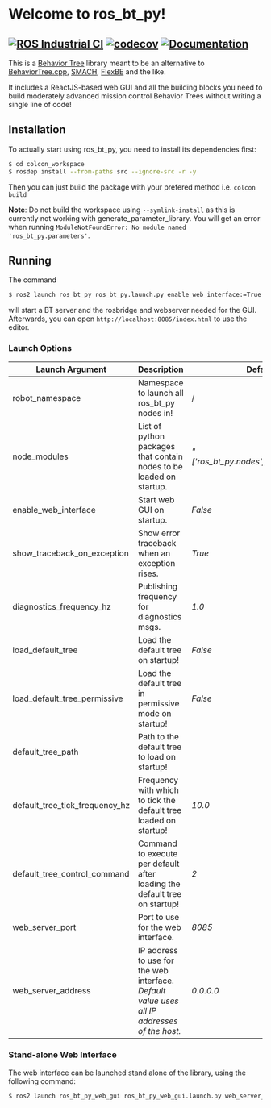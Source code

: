# Welcome to ros_bt_py!

[![ROS Industrial CI](https://github.com/fzi-forschungszentrum-informatik/ros2_ros_bt_py/actions/workflows/industrial_ci.yml/badge.svg)](https://github.com/fzi-forschungszentrum-informatik/ros2_ros_bt_py/actions/workflows/industrial_ci.yml)
[![codecov](https://codecov.io/gh/fzi-forschungszentrum-informatik/ros2_ros_bt_py/graph/badge.svg?token=CRF3GMWWG3)](https://codecov.io/gh/fzi-forschungszentrum-informatik/ros2_ros_bt_py)
[![Documentation](https://img.shields.io/badge/Documentation-Github_Pages-blue)](https://fzi-forschungszentrum-informatik.github.io/ros2_ros_bt_py/index.html)
---

This is a [Behavior Tree](https://en.wikipedia.org/wiki/Behavior_tree_(artificial_intelligence,_robotics_and_control)) library meant to be an alternative to [BehaviorTree.cpp](https://www.behaviortree.dev/), [SMACH](http://wiki.ros.org/smach), [FlexBE](http://wiki.ros.org/flexbe) and the like.

It includes a ReactJS-based web GUI and all the building blocks you need to build moderately advanced mission control Behavior Trees without writing a single line of code!

## Installation

To actually start using ros_bt_py, you need to install its dependencies first:

```bash
$ cd colcon_workspace
$ rosdep install --from-paths src --ignore-src -r -y
```

Then you can just build the package with your prefered method i.e. `colcon build`

**Note**: Do not build the workspace using `--symlink-install` as this is currently not working
with generate_parameter_library. You will get an error when running `ModuleNotFoundError: No module named 'ros_bt_py.parameters'`.

## Running

The command
```bash
$ ros2 launch ros_bt_py ros_bt_py.launch.py enable_web_interface:=True
```

will start a BT server and the rosbridge and webserver needed for the
GUI.
Afterwards, you can open `http://localhost:8085/index.html` to use the editor.

### Launch Options

| **Launch Argument**            | **Description**                                                                             | **Default Value**                             |
|--------------------------------|---------------------------------------------------------------------------------------------|-----------------------------------------------|
| robot_namespace                | Namespace to launch all ros_bt_py nodes in!                                                 | /                                             |
| node_modules                   | List of python packages that contain nodes to be loaded on startup.                         | _"['ros_bt_py.nodes','ros_bt_py.ros_nodes']"_ |
| enable_web_interface           | Start web GUI on startup.                                                                   | _False_                                       |
| show_traceback_on_exception    | Show error traceback when an exception rises.                                               | _True_                                        |
| diagnostics_frequency_hz       | Publishing frequency for diagnostics msgs.                                                  | _1.0_                                         |
| load_default_tree              | Load the default tree on startup!                                                           | _False_                                       |
| load_default_tree_permissive   | Load the default tree in permissive mode on startup!                                        | _False_                                       |
| default_tree_path              | Path to the default tree to load on startup!                                                |                                               |
| default_tree_tick_frequency_hz | Frequency with which to tick the default tree loaded on startup!                            | _10.0_                                        |
| default_tree_control_command   | Command to execute per default after loading the default tree on startup!                   | _2_                                           |
| web_server_port                | Port to use for the web interface.                                                          | _8085_                                        |
| web_server_address             | IP address to use for the web interface. _Default value uses all IP addresses of the host._ | _0.0.0.0_                                     |

### Stand-alone Web Interface

The web interface can be launched stand alone of the library, using the following command:

```bash
$ ros2 launch ros_bt_py_web_gui ros_bt_py_web_gui.launch.py web_server_port:=8085 web_server_address:=0.0.0.0
```

